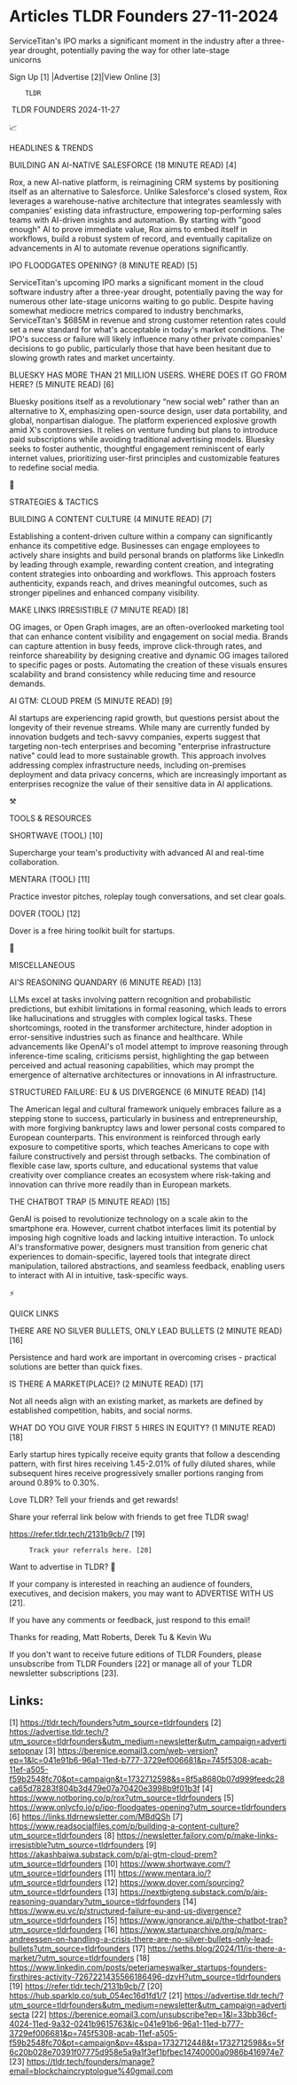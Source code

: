 # Articles TLDR Founders 27-11-2024

ServiceTitan's IPO marks a significant moment in the industry after a
three-year drought, potentially paving the way for other late-stage
unicorns ‌ ‌ ‌ ‌ ‌ ‌ ‌ ‌ ‌ ‌ ‌ ‌ ‌ ‌ ‌ ‌ ‌ ‌ ‌ ‌ ‌ ‌ ‌ ‌ ‌ ‌  ‌ ‌ ‌ ‌ ‌ ‌ ‌ ‌ ‌ ‌ ‌ ‌ ‌ ‌ ‌ ‌ ‌ ‌ ‌ ‌ ‌ ‌ ‌ ‌ ‌ ‌ 


 Sign Up [1] |Advertise [2]|View Online [3] 

		TLDR 

 TLDR FOUNDERS 2024-11-27

📈 

HEADLINES & TRENDS

 BUILDING AN AI-NATIVE SALESFORCE (18 MINUTE READ) [4] 

 Rox, a new AI-native platform, is reimagining CRM systems by
positioning itself as an alternative to Salesforce. Unlike
Salesforce's closed system, Rox leverages a warehouse-native
architecture that integrates seamlessly with companies' existing data
infrastructure, empowering top-performing sales teams with AI-driven
insights and automation. By starting with "good enough" AI to prove
immediate value, Rox aims to embed itself in workflows, build a robust
system of record, and eventually capitalize on advancements in AI to
automate revenue operations significantly. 

 IPO FLOODGATES OPENING? (8 MINUTE READ) [5] 

 ServiceTitan's upcoming IPO marks a significant moment in the cloud
software industry after a three-year drought, potentially paving the
way for numerous other late-stage unicorns waiting to go public.
Despite having somewhat mediocre metrics compared to industry
benchmarks, ServiceTitan's $685M in revenue and strong customer
retention rates could set a new standard for what's acceptable in
today's market conditions. The IPO's success or failure will likely
influence many other private companies' decisions to go public,
particularly those that have been hesitant due to slowing growth rates
and market uncertainty. 

 BLUESKY HAS MORE THAN 21 MILLION USERS. WHERE DOES IT GO FROM HERE?
(5 MINUTE READ) [6] 

 Bluesky positions itself as a revolutionary “new social web”
rather than an alternative to X, emphasizing open-source design, user
data portability, and global, nonpartisan dialogue. The platform
experienced explosive growth amid X's controversies. It relies on
venture funding but plans to introduce paid subscriptions while
avoiding traditional advertising models. Bluesky seeks to foster
authentic, thoughtful engagement reminiscent of early internet values,
prioritizing user-first principles and customizable features to
redefine social media. 

🧠 

STRATEGIES & TACTICS

 BUILDING A CONTENT CULTURE (4 MINUTE READ) [7] 

 Establishing a content-driven culture within a company can
significantly enhance its competitive edge. Businesses can engage
employees to actively share insights and build personal brands on
platforms like LinkedIn by leading through example, rewarding content
creation, and integrating content strategies into onboarding and
workflows. This approach fosters authenticity, expands reach, and
drives meaningful outcomes, such as stronger pipelines and enhanced
company visibility. 

 MAKE LINKS IRRESISTIBLE (7 MINUTE READ) [8] 

 OG images, or Open Graph images, are an often-overlooked marketing
tool that can enhance content visibility and engagement on social
media. Brands can capture attention in busy feeds, improve
click-through rates, and reinforce shareability by designing creative
and dynamic OG images tailored to specific pages or posts. Automating
the creation of these visuals ensures scalability and brand
consistency while reducing time and resource demands. 

 AI GTM: CLOUD PREM (5 MINUTE READ) [9] 

 AI startups are experiencing rapid growth, but questions persist
about the longevity of their revenue streams. While many are currently
funded by innovation budgets and tech-savvy companies, experts suggest
that targeting non-tech enterprises and becoming "enterprise
infrastructure native" could lead to more sustainable growth. This
approach involves addressing complex infrastructure needs, including
on-premises deployment and data privacy concerns, which are
increasingly important as enterprises recognize the value of their
sensitive data in AI applications. 

⚒️ 

TOOLS & RESOURCES

 SHORTWAVE (TOOL) [10] 

 Supercharge your team's productivity with advanced AI and real-time
collaboration. 

 MENTARA (TOOL) [11] 

 Practice investor pitches, roleplay tough conversations, and set
clear goals. 

 DOVER (TOOL) [12] 

 Dover is a free hiring toolkit built for startups. 

🎁 

MISCELLANEOUS

 AI'S REASONING QUANDARY (6 MINUTE READ) [13] 

 LLMs excel at tasks involving pattern recognition and probabilistic
predictions, but exhibit limitations in formal reasoning, which leads
to errors like hallucinations and struggles with complex logical
tasks. These shortcomings, rooted in the transformer architecture,
hinder adoption in error-sensitive industries such as finance and
healthcare. While advancements like OpenAI's o1 model attempt to
improve reasoning through inference-time scaling, criticisms persist,
highlighting the gap between perceived and actual reasoning
capabilities, which may prompt the emergence of alternative
architectures or innovations in AI infrastructure. 

 STRUCTURED FAILURE: EU & US DIVERGENCE (6 MINUTE READ) [14] 

 The American legal and cultural framework uniquely embraces failure
as a stepping stone to success, particularly in business and
entrepreneurship, with more forgiving bankruptcy laws and lower
personal costs compared to European counterparts. This environment is
reinforced through early exposure to competitive sports, which teaches
Americans to cope with failure constructively and persist through
setbacks. The combination of flexible case law, sports culture, and
educational systems that value creativity over compliance creates an
ecosystem where risk-taking and innovation can thrive more readily
than in European markets. 

 THE CHATBOT TRAP (5 MINUTE READ) [15] 

 GenAI is poised to revolutionize technology on a scale akin to the
smartphone era. However, current chatbot interfaces limit its
potential by imposing high cognitive loads and lacking intuitive
interaction. To unlock AI's transformative power, designers must
transition from generic chat experiences to domain-specific, layered
tools that integrate direct manipulation, tailored abstractions, and
seamless feedback, enabling users to interact with AI in intuitive,
task-specific ways. 

⚡ 

QUICK LINKS

 THERE ARE NO SILVER BULLETS, ONLY LEAD BULLETS (2 MINUTE READ) [16] 

 Persistence and hard work are important in overcoming crises -
practical solutions are better than quick fixes. 

 IS THERE A MARKET(PLACE)? (2 MINUTE READ) [17] 

 Not all needs align with an existing market, as markets are defined
by established competition, habits, and social norms. 

 WHAT DO YOU GIVE YOUR FIRST 5 HIRES IN EQUITY? (1 MINUTE READ) [18] 

 Early startup hires typically receive equity grants that follow a
descending pattern, with first hires receiving 1.45-2.01% of fully
diluted shares, while subsequent hires receive progressively smaller
portions ranging from around 0.89% to 0.30%. 

Love TLDR? Tell your friends and get rewards!

 Share your referral link below with friends to get free TLDR swag! 

 https://refer.tldr.tech/2131b9cb/7 [19] 

		 Track your referrals here. [20] 

Want to advertise in TLDR? 📰

 If your company is interested in reaching an audience of founders,
executives, and decision makers, you may want to ADVERTISE WITH US
[21]. 

 If you have any comments or feedback, just respond to this email! 

Thanks for reading, 
Matt Roberts, Derek Tu & Kevin Wu 

If you don't want to receive future editions of TLDR Founders, please
unsubscribe from TLDR Founders [22] or manage all of your TLDR
newsletter subscriptions [23]. 

 

Links:
------
[1] https://tldr.tech/founders?utm_source=tldrfounders
[2] https://advertise.tldr.tech/?utm_source=tldrfounders&utm_medium=newsletter&utm_campaign=advertisetopnav
[3] https://berenice.eomail3.com/web-version?ep=1&lc=041e91b6-96a1-11ed-b777-3729ef006681&p=745f5308-acab-11ef-a505-f59b2548fc70&pt=campaign&t=1732712598&s=8f5a8680b07d999feedc28ca65d78283f804b3d479e07a70420e3998b9f01b3f
[4] https://www.notboring.co/p/rox?utm_source=tldrfounders
[5] https://www.onlycfo.io/p/ipo-floodgates-opening?utm_source=tldrfounders
[6] https://links.tldrnewsletter.com/MBdQSh
[7] https://www.readsocialfiles.com/p/building-a-content-culture?utm_source=tldrfounders
[8] https://newsletter.failory.com/p/make-links-irresistible?utm_source=tldrfounders
[9] https://akashbajwa.substack.com/p/ai-gtm-cloud-prem?utm_source=tldrfounders
[10] https://www.shortwave.com/?utm_source=tldrfounders
[11] https://www.mentara.io/?utm_source=tldrfounders
[12] https://www.dover.com/sourcing?utm_source=tldrfounders
[13] https://nextbigteng.substack.com/p/ais-reasoning-quandary?utm_source=tldrfounders
[14] https://www.eu.vc/p/structured-failure-eu-and-us-divergence?utm_source=tldrfounders
[15] https://www.ignorance.ai/p/the-chatbot-trap?utm_source=tldrfounders
[16] https://www.startuparchive.org/p/marc-andreessen-on-handling-a-crisis-there-are-no-silver-bullets-only-lead-bullets?utm_source=tldrfounders
[17] https://seths.blog/2024/11/is-there-a-market/?utm_source=tldrfounders
[18] https://www.linkedin.com/posts/peterjameswalker_startups-founders-firsthires-activity-7267221435566186496-dzvH?utm_source=tldrfounders
[19] https://refer.tldr.tech/2131b9cb/7
[20] https://hub.sparklp.co/sub_054ec16d1fd1/7
[21] https://advertise.tldr.tech/?utm_source=tldrfounders&utm_medium=newsletter&utm_campaign=advertisecta
[22] https://berenice.eomail3.com/unsubscribe?ep=1&l=33bb36cf-4024-11ed-9a32-0241b9615763&lc=041e91b6-96a1-11ed-b777-3729ef006681&p=745f5308-acab-11ef-a505-f59b2548fc70&pt=campaign&pv=4&spa=1732712448&t=1732712598&s=5f6c20b028e70391f07775d958e5a9a1f3ef1bfbec14740000a0986b416974e7
[23] https://tldr.tech/founders/manage?email=blockchaincryptologue%40gmail.com